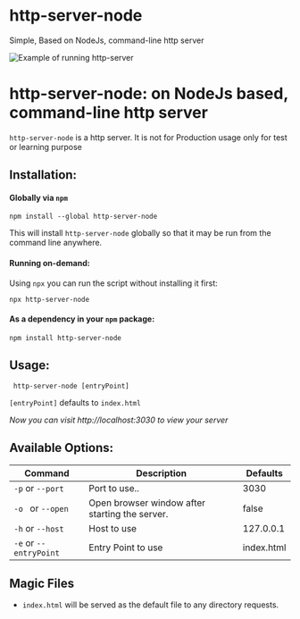 # http-server-node
Simple, Based on NodeJs, command-line http server

![Example of running http-server](https://upload.wikimedia.org/wikipedia/commons/thumb/7/7e/Node.js_logo_2015.svg/1280px-Node.js_logo_2015.svg.png)

# http-server-node: on NodeJs based, command-line http server

`http-server-node` is a http server. It is not for Production usage only for test or learning purpose


## Installation:

#### Globally via `npm`

    npm install --global http-server-node

This will install `http-server-node` globally so that it may be run from the command line anywhere.


#### Running on-demand:

Using `npx` you can run the script without installing it first:

    npx http-server-node 
     
#### As a dependency in your `npm` package:

    npm install http-server-node

## Usage:

     http-server-node [entryPoint]

`[entryPoint]` defaults to `index.html`

*Now you can visit http://localhost:3030 to view your server*


## Available Options:

| Command         | 	Description         | Defaults  |
| -------------  |-------------|-------------|
|`-p` or `--port` |Port to use..|3030|
|`-o ` or `--open`  |Open browser window after starting the server.  |false |
|`-h` or `--host`  |Host to use |  127.0.0.1 |
|`-e` or `--entryPoint`  |Entry Point to use |index.html |


## Magic Files

- `index.html` will be served as the default file to any directory requests.



